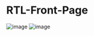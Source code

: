 # RTL-Front-Page

![image](https://user-images.githubusercontent.com/78680958/118058889-da897b80-b354-11eb-9dcb-87c66e6c2dae.png)
![image](https://user-images.githubusercontent.com/78680958/118058929-ed9c4b80-b354-11eb-8aa0-4a08fc658b1d.png)

